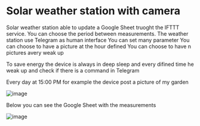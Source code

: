 # Solar weather station with camera
Solar weather station able to update a Google Sheet truoght the IFTTT service. You can choose the period between measurements. The weather station use Telegram as human interface
You can set many parameter
You can choose to have a picture at the hour defined
You can choose to have n pictures avery weak up

To save energy the device is always in deep sleep and every difined time he weak up and check if there is a command in Telegram

Every day at 15:00 PM for example the device post a picture of my garden

![image](https://user-images.githubusercontent.com/72757865/147977302-bd003a35-e68e-44ea-ab63-dec66b7d0fce.png)

Below you can see the Google Sheet with the measurements

![image](https://user-images.githubusercontent.com/72757865/147977680-31c19947-8cc9-486a-91c6-b599369c019a.png)




